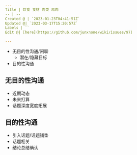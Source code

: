 ```yaml
---
Title | 饮食 食材 肉类 鸡肉
-- | --
Created @ | `2023-01-23T04:41:51Z`
Updated @| `2023-03-17T15:20:57Z`
Labels | ``
Edit @| [here](https://github.com/junxnone/wiki/issues/97)

---
```

- 无目的性沟通/闲聊
  - 潜在/隐藏目标
- 目的性沟通

## 无目的性沟通
- 近期动态
- 未来打算
- 话题深度宽度拓展


## 目的性沟通
- 引入话题/话题铺垫
- 话题相关
- 结论总结确认

